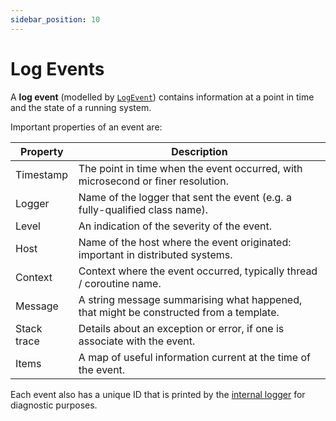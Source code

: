 ```yaml
---
sidebar_position: 10
---
```


# Log Events

A **log event** (modelled by
[`LogEvent`](https://github.com/klogging/klogging/blob/main/klogging/src/commonMain/kotlin/io/klogging/events/LogEvent.kt))
contains information at a point in time and the state of a running system.

Important properties of an event are:

| Property    | Description                                                                            |
| ----------- | -------------------------------------------------------------------------------------- |
| Timestamp   | The point in time when the event occurred, with microsecond or finer resolution.       |
| Logger      | Name of the logger that sent the event (e.g. a fully-qualified class name).            |
| Level       | An indication of the severity of the event.                                            |
| Host        | Name of the host where the event originated: important in distributed systems.         |
| Context     | Context where the event occurred, typically thread / coroutine name.                   |
| Message     | A string message summarising what happened, that might be constructed from a template. |
| Stack trace | Details about an exception or error, if one is associate with the event.               |
| Items       | A map of useful information current at the time of the event.                          |

Each event also has a unique ID that is printed by the [internal logger](../internals/internal-logger)
for diagnostic purposes.
